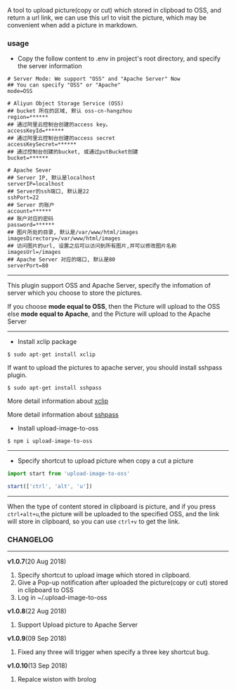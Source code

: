 A tool to upload picture(copy or cut) which stored in clipboad to OSS, and return a url link, we can use this url to visit the picture, which may be convenient when add a picture in markdown.

### usage

- Copy the follow content to .env in project's root directory, and specify the server information

```
# Server Mode: We support "OSS" and "Apache Server" Now
## You can specify "OSS" or "Apache"
mode=OSS

# Aliyun Object Storage Service (OSS)
## bucket 所在的区域, 默认 oss-cn-hangzhou
region=******
## 通过阿里云控制台创建的access key。
accessKeyId=******
## 通过阿里云控制台创建的access secret
accessKeySecret=******
## 通过控制台创建的bucket, 或通过putBucket创建
bucket=******

# Apache Sever
## Server IP, 默认是localhost
serverIP=localhost
## Server的ssh端口, 默认是22
sshPort=22
## Server 的账户
account=******
## 账户对应的密码
password=******
## 图片所处的目录, 默认是/var/www/html/images
imagesDirectory=/var/www/html/images
## 访问图片的url, 设置之后可以访问到所有图片,并可以修改图片名称
imagesUrl=/images
## Apache Server 对应的端口, 默认是80
serverPort=80
```

---

This plugin support OSS and Apache Server, specify the infomation of server which you choose to store the pictures.

If you choose **mode equal to OSS**, then the Picture will upload to the OSS
else **mode equal to Apache**, and the Picture will upload to the Apache Server

---

- Install xclip package
```shell
$ sudo apt-get install xclip
```

If want to upload the pictures to apache server, you should install sshpass plugin.
```shell
$ sudo apt-get install sshpass
```

More detail information about [xclip](https://github.com/astrand/xclip)

More detail information about [sshpass](https://gist.github.com/arunoda/7790979)

- Install upload-image-to-oss

```shell
$ npm i upload-image-to-oss
```

---

- Specify shortcut to upload picture when copy a cut a picture

```typescript
import start from 'upload-image-to-oss'

start(['ctrl', 'alt', 'u'])
```

--- 

When the type of content stored in clipboard is picture, and if you press `ctrl+alt+u`,the picture will be uploaded to the specified OSS, and the link will store in clipboard, so you can use `ctrl+v` to get the link.

### CHANGELOG
---
**v1.0.7**(20 Aug 2018)
1. Specify shortcut to upload image which stored in clipboard.
2. Give a Pop-up notification after uploaded the  picture(copy or cut) stored in clipboard to OSS
3. Log in ~/.upload-image-to-oss

**v1.0.8**(22 Aug 2018)
1. Support Upload picture to Apache Server

**v1.0.9**(09 Sep 2018)
1. Fixed any three will trigger when specify a three key shortcut bug.

**v1.0.10**(13 Sep 2018)

1. Repalce wiston with brolog
